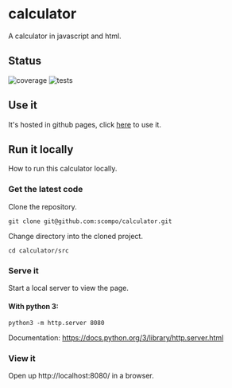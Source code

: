 # calculator

A calculator in javascript and html.

## Status

![coverage](https://codecov.io/gh/scompo/calculator/branch/main/graph/badge.svg)
![tests](https://github.com/scompo/calculator/workflows/Node.js%20CI/badge.svg)

## Use it

It's hosted in github pages, click [here](https://scompo.github.io/calculator/) to use it.

## Run it locally

How to run this calculator locally.

### Get the latest code

Clone the repository.

    git clone git@github.com:scompo/calculator.git

Change directory into the cloned project.

    cd calculator/src

### Serve it

Start a local server to view the page.

#### With python 3:

    python3 -m http.server 8080

Documentation: https://docs.python.org/3/library/http.server.html

### View it

Open up http://localhost:8080/ in a browser.
